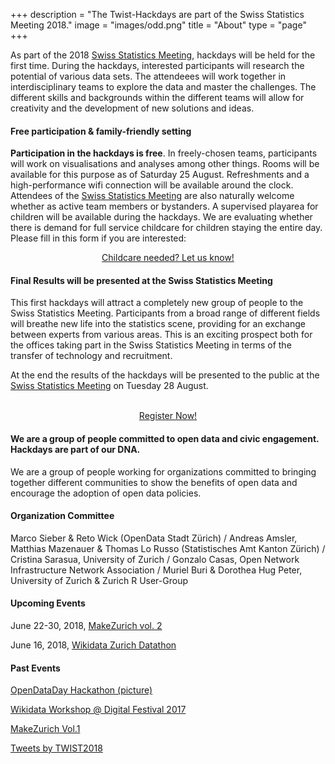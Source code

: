 ﻿+++
description = "The Twist-Hackdays are part of the Swiss Statistics Meeting 2018."
image = "images/odd.png"
title = "About"
type = "page"
+++

As part of the 2018 <a href="https://www.statistiktage.ch/en/">Swiss Statistics Meeting</a>, hackdays will be held for the first time. During the 
hackdays, interested participants will research the potential of various data sets. The attendeees will work together in interdisciplinary teams to explore the data and master the challenges. The different skills and backgrounds within 
the different teams will allow for creativity and the development of new solutions and ideas.
<br>

#### Free participation & family-friendly setting

**Participation in the hackdays is free**. In freely-chosen teams, participants will work on visualisations and analyses among other things. 
Rooms will be available for this purpose as of Saturday 25 August. Refreshments and a high-performance wifi connection will be available around the clock.
Attendees of the <a href="https://www.statistiktage.ch/en/">Swiss Statistics Meeting</a> are also naturally welcome whether as active team members or bystanders. A supervised playarea for children will be available during the hackdays.
We are evaluating whether there is demand for full service childcare for children staying the entire day. Please fill in this form if you are interested:
<center>
<a href="https://docs.google.com/forms/d/e/1FAIpQLSdEk_2PQKk-K9zuqYuwwOQ0qpTHrGOra1MiIeKa6vNFnOSP9g/viewform" class="button back alt2">Childcare needed? Let us know!</a>
</center>

#### Final Results will be presented at the Swiss Statistics Meeting

This first hackdays will attract a completely new group of people to the Swiss Statistics Meeting. Participants from a broad range of different fields will breathe  new  life  into  the  statistics scene, providing for an exchange between experts from various areas. This is an exciting 
prospect both for the offices taking part in the Swiss Statistics Meeting in terms of the transfer of technology and recruitment.

At the end the results of the hackdays will be presented to the public at the <a href="https://www.statistiktage.ch/en/">Swiss Statistics Meeting</a> on Tuesday 28 August.
</center>
<br>
<center>
<a href="https://www.eventbrite.de/e/twist-2018-tickets-44099503803" class="button back alt2">Register Now!</a>
</center>

#### We are a group of people committed to open data and civic engagement. Hackdays are part of our DNA.

We are a group of people working for organizations committed to bringing together different communities to show the benefits of open data and encourage the adoption of open data policies.

#### Organization Committee

Marco Sieber & Reto Wick (OpenData Stadt Zürich) /
Andreas Amsler, Matthias Mazenauer & Thomas Lo Russo (Statistisches Amt Kanton Zürich) /
Cristina Sarasua, University of Zurich /
Gonzalo Casas, Open Network Infrastructure Network Association /
Muriel Buri & Dorothea Hug Peter, University of Zurich & Zurich R User-Group 

#### Upcoming Events

June 22-30, 2018, <a href="https://makezurich.ch/">MakeZurich vol. 2</a> 

June 16, 2018, <a href="https://www.wikidata.org/wiki/Wikidata:Events/Wikidata_Zurich_Datathon">Wikidata Zurich Datathon</a>

#### Past Events

[OpenDataDay Hackathon (picture)](https://www.stadt-zuerich.ch/portal/de/index/ogd/anwendungen/2017/ODD17_Hackathon_Projekte.html)

[Wikidata Workshop @ Digital Festival 2017](https://www.wikidata.org/wiki/Wikidata:Events/Wikidata_Zurich)

[MakeZurich Vol.1](https://makezurich.ch/)

<a class="twitter-timeline" href="https://twitter.com/TWIST2018?ref_src=twsrc%5Etfw">Tweets by TWIST2018</a> <script async src="https://platform.twitter.com/widgets.js" charset="utf-8"></script> 


